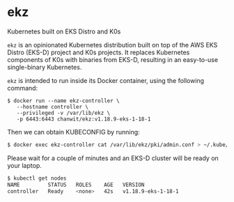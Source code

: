 # ekz
Kubernetes built on EKS Distro and K0s

`ekz` is an opinionated Kubernetes distribution built on top of the AWS EKS Distro (EKS-D) project and K0s projects.
It replaces Kubernetes components of K0s with binaries from EKS-D, resulting in an easy-to-use single-binary Kubernetes.

`ekz` is intended to run inside its Docker container, using the following command:

```
$ docker run --name ekz-controller \
   --hostname controller \
   --privileged -v /var/lib/ekz \
   -p 6443:6443 chanwit/ekz:v1.18.9-eks-1-18-1
```

Then we can obtain KUBECONFIG by running:

```sh
$ docker exec ekz-controller cat /var/lib/ekz/pki/admin.conf > ~/.kube/config
```

Please wait for a couple of minutes and an EKS-D cluster will be ready on your laptop.

```sh
$ kubectl get nodes
NAME         STATUS   ROLES    AGE   VERSION
controller   Ready    <none>   42s   v1.18.9-eks-1-18-1
```
